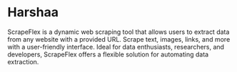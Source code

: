 # Harshaa
ScrapeFlex is a dynamic web scraping tool that allows users to extract data from any website with a provided URL. Scrape text, images, links, and more with a user-friendly interface. Ideal for data enthusiasts, researchers, and developers, ScrapeFlex offers a flexible solution for automating data extraction.

